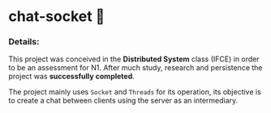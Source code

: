 # chat-socket 🚀

### Details:
This project was conceived in the **Distributed System** class (IFCE) in order to be an assessment for N1. After much study, research and persistence the project was **successfully completed**.

The project mainly uses ``Socket`` and ``Threads`` for its operation, its objective is to create a chat between clients using the server as an intermediary.
